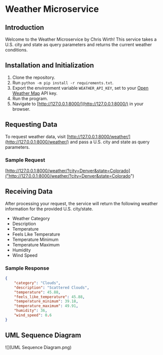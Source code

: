 # Weather Microservice

## Introduction
Welcome to the Weather Microservice by Chris Wirth! This service takes a U.S. 
city and state as query parameters and returns the current weather conditions.

## Installation and Initialization
1. Clone the repository.
2. Run `python -m pip install -r requirements.txt`.
3. Export the environment variable `WEATHER_API_KEY`, set to your [Open Weather 
Map](https://openweathermap.org/) API key.
4. Run the program.
5. Navigate to [http://127.0.0.1:8000/](http://127.0.0.1:8000/) in your 
browser.

## Requesting Data
To request weather data, visit [http://127.0.0.1:8000/weather/](http://127.0.0.1:8000/weather/) 
and pass a 
U.S. city and state as query parameters. 

### Sample Request
[http://127.0.0.1:8000/weather/?city=Denver&state=Colorado]("http://127.0.0.1:8000/weather/?city=Denver&state=Colorado")

## Receiving Data
After processing your request, the service will return the following weather 
information for the provided U.S. city/state.
- Weather Category
- Description
- Temperature
- Feels Like Temperature
- Temperature Minimum
- Temperature Maximum
- Humidity
- Wind Speed

### Sample Response
```json
{
    "category": "Clouds",
    "description": "Scattered Clouds",
    "temperature": 45.88,
    "feels_like_temperature": 45.88,
    "temperature_minimum": 39.18,
    "temperature_maximum": 49.91,
    "humidity": 36,
    "wind_speed": 0.6
}
```

## UML Sequence Diagram
![](UML Sequence Diagram.png)
